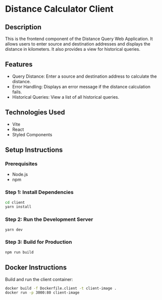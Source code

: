 # Distance Calculator Client

## Description
This is the frontend component of the Distance Query Web Application. It allows users to enter source and destination addresses and displays the distance in kilometers. It also provides a view for historical queries.

## Features
- Query Distance: Enter a source and destination address to calculate the distance.
- Error Handling: Displays an error message if the distance calculation fails.
- Historical Queries: View a list of all historical queries.

## Technologies Used
- Vite
- React
- Styled Components

## Setup Instructions

### Prerequisites
- Node.js
- npm

### Step 1: Install Dependencies

```bash
cd client
yarn install
```

### Step 2: Run the Development Server

```bash
yarn dev
```

### Step 3: Build for Production

```bash
npm run build
```

## Docker Instructions

Build and run the client container:

```bash
docker build -f Dockerfile.client -t client-image .
docker run -p 3000:80 client-image
```